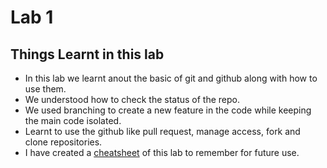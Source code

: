 # Lab 1

## Things Learnt in this lab
- In this lab we learnt anout the basic of git and github along with how to use them.
- We understood how to check the status of the repo.
- We used branching to create a new feature in the code while keeping the main code isolated. 
- Learnt to use the github like pull request, manage access, fork and clone repositories.
- I have created a [cheatsheet](https://github.com/arbinthaku5/dotnet-lab/blob/master/lab1/gitcheatsheet.md) of this lab to remember for future use.